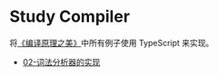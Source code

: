 # Study Compiler

将[《编译原理之美》](https://time.geekbang.org/column/intro/219)中所有例子使用 TypeScript 来实现。

- [02-词法分析器的实现](./lesson-2/README.md)
